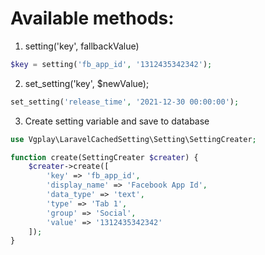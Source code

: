 # Available methods:
1. setting('key', fallbackValue)
```php
$key = setting('fb_app_id', '1312435342342');
```
2. set_setting('key', $newValue);
```php
set_setting('release_time', '2021-12-30 00:00:00');
```
3. Create setting variable and save to database
```php
use Vgplay\LaravelCachedSetting\Setting\SettingCreater;

function create(SettingCreater $creater) {
    $creater->create([
        'key' => 'fb_app_id',
        'display_name' => 'Facebook App Id',
        'data_type' => 'text',
        'type' => 'Tab 1',
        'group' => 'Social',
        'value' => '1312435342342'
    ]);
}

```